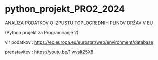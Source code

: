 # python_projekt_PRO2_2024

ANALIZA PODATKOV O IZPUSTU TOPLOGREDNIH PLINOV DRŽAV V EU

(Python projekt za Programiranje 2)

vir podatkov : https://ec.europa.eu/eurostat/web/environment/database

predstavitev : https://youtu.be/1lwvslt25X8
